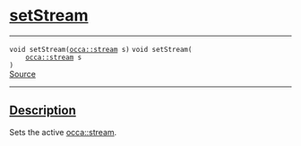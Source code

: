 
<h1 id="set-stream">
 <a href="#/api/device/setStream" class="anchor">
   <span>setStream</span>
  </a>
</h1>

<div class="signature">

<hr>

  <div class="definition-container">
    <div class="definition">
      <code class="desktop-only"><span class="token keyword">void</span> setStream(<a href="#/api/stream/">occa::stream</a> s)</code>
      <code class="mobile-only"><span class="token keyword">void</span> setStream(
    <a href="#/api/stream/">occa::stream</a> s
)</code>
      <div class="flex-spacing"></div>
      <a href="https://github.com/libocca/occa/blob/06c83625/include/occa/core/device.hpp#L400" target="_blank">Source</a>
    </div>
    
  </div>

  <hr>
</div>


<h2 id="description">
 <a href="#/api/device/setStream?id=description" class="anchor">
   <span>Description</span>
  </a>
</h2>

Sets the active [occa::stream](/api/stream/).
